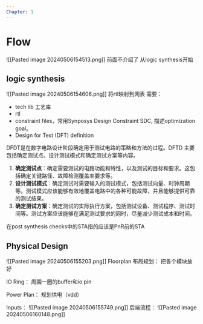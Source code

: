 ```yaml
---
Chapter: 1
---
```


# Flow
![[Pasted image 20240506154513.png]]
 前面不介绍了 从logic synthesis开始
## logic synthesis
![[Pasted image 20240506154606.png]]
将rtl映射到网表
需要：
- tech lib 工艺库
- rtl
- constraint files，常用Synposys Design Constraint SDC, 描述optimization goal。
- Design for Test (DFT) definition

DFDT是在数字电路设计阶段确定用于测试电路的策略和方法的过程。DFTD 主要包括确定测试点、设计测试模式和确定测试方案等内容。
1. **确定测试点**：确定需要测试的电路功能和特性，以及测试的目标和要求。这包括确定关键路径、故障检测覆盖率要求等。
2. **设计测试模式**：确定测试时需要输入的测试模式，包括测试向量、时钟周期等。测试模式应该能够有效地覆盖电路中的各种可能故障，并且能够提供可靠的测试结果。
3. **确定测试方案**：确定测试的实际执行方案，包括测试设备、测试程序、测试时间等。测试方案应该能够在满足测试要求的同时，尽量减少测试成本和时间。

在post synthesis checks中的STA指的应该是PnR前的STA

## Physical Design
![[Pasted image 20240506155203.png]]
Floorplan 布局规划：
把各个模块放好

IO Ring：
周围一圈的buffer和io pin

Power Plan：
规划供电（vdd）

Inputs：
![[Pasted image 20240506155749.png]]
后端流程：
![[Pasted image 20240506160148.png]]
